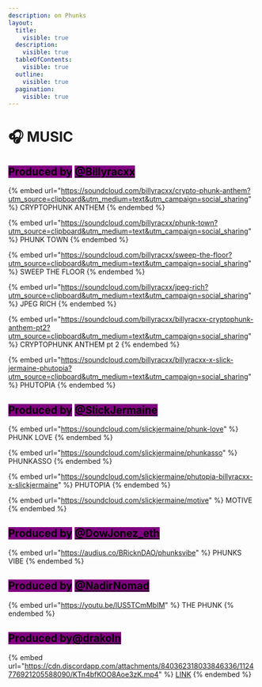```yaml
---
description: on Phunks
layout:
  title:
    visible: true
  description:
    visible: true
  tableOfContents:
    visible: true
  outline:
    visible: true
  pagination:
    visible: true
---
```


# 🎧 MUSIC

## <mark style="background-color:purple;">Produced by</mark> [<mark style="background-color:purple;">@Billyracxx</mark>](https://twitter.com/Billyracxx)

{% embed url="https://soundcloud.com/billyracxx/crypto-phunk-anthem?utm_source=clipboard&utm_medium=text&utm_campaign=social_sharing" %}
CRYPTOPHUNK ANTHEM
{% endembed %}

{% embed url="https://soundcloud.com/billyracxx/phunk-town?utm_source=clipboard&utm_medium=text&utm_campaign=social_sharing" %}
PHUNK TOWN
{% endembed %}

{% embed url="https://soundcloud.com/billyracxx/sweep-the-floor?utm_source=clipboard&utm_medium=text&utm_campaign=social_sharing" %}
SWEEP THE FLOOR
{% endembed %}

{% embed url="https://soundcloud.com/billyracxx/jpeg-rich?utm_source=clipboard&utm_medium=text&utm_campaign=social_sharing" %}
JPEG RICH
{% endembed %}

{% embed url="https://soundcloud.com/billyracxx/billyracxx-cryptophunk-anthem-pt2?utm_source=clipboard&utm_medium=text&utm_campaign=social_sharing" %}
CRYPTOPHUNK ANTHEM pt 2
{% endembed %}

{% embed url="https://soundcloud.com/billyracxx/billyracxx-x-slick-jermaine-phutopia?utm_source=clipboard&utm_medium=text&utm_campaign=social_sharing" %}
PHUTOPIA
{% endembed %}

## <mark style="background-color:purple;">Produced by</mark> [<mark style="background-color:purple;">@SlickJermaine</mark>](https://twitter.com/SlickJermaine)

{% embed url="https://soundcloud.com/slickjermaine/phunk-love" %}
PHUNK LOVE&#x20;
{% endembed %}

{% embed url="https://soundcloud.com/slickjermaine/phunkasso" %}
PHUNKASSO
{% endembed %}

{% embed url="https://soundcloud.com/slickjermaine/phutopia-billyracxx-x-slickjermaine" %}
PHUTOPIA
{% endembed %}

{% embed url="https://soundcloud.com/slickjermaine/motive" %}
MOTIVE&#x20;
{% endembed %}

## <mark style="background-color:purple;">Produced by</mark> [<mark style="background-color:purple;">@DowJonez\_eth</mark>](https://twitter.com/DowJonez\_eth)

{% embed url="https://audius.co/BRicknDAO/phunksvibe" %}
PHUNKS VIBE
{% endembed %}

## <mark style="background-color:purple;">Produced by</mark> [<mark style="background-color:purple;">@NadirNomad</mark>](https://twitter.com/NadirNomad)

{% embed url="https://youtu.be/lUS5TCmMbIM" %}
THE PHUNK
{% endembed %}

## <mark style="background-color:purple;">Produced by</mark>[<mark style="background-color:purple;">@drakoln</mark>](https://twitter.com/drakoln)

{% embed url="https://cdn.discordapp.com/attachments/840362318033846336/1124776921205588090/KTn4bfKOO8Aoe3zK.mp4" %}
[LINK](https://twitter.com/drakoln/status/1675213541195022337?s=20)
{% endembed %}
